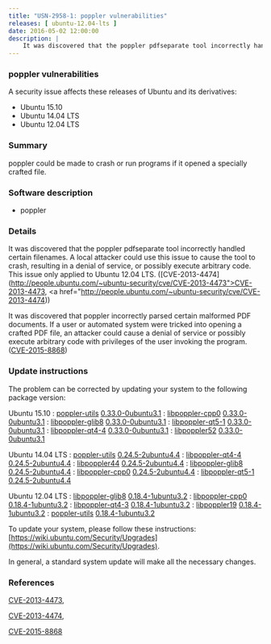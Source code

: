 ```yaml
---
title: "USN-2958-1: poppler vulnerabilities"
releases: [ ubuntu-12.04-lts ]
date: 2016-05-02 12:00:00
description: |
    It was discovered that the poppler pdfseparate tool incorrectly handled certain filenames. A local attacker could use this issue to cause the tool to crash, resulting in a denial of service, or possibly execute arbitrary code. This issue only applied to Ubuntu 12.04 LTS. ([CVE-2013-4474](http://people.ubuntu.com/~ubuntu-security/cve/CVE-2013-4473">CVE-2013-4473</a>, <a href="http://people.ubuntu.com/~ubuntu-security/cve/CVE-2013-4474))
--- 
```

 
### poppler vulnerabilities

A security issue affects these releases of Ubuntu and its derivatives:

* Ubuntu 15.10
* Ubuntu 14.04 LTS
* Ubuntu 12.04 LTS

### Summary

poppler could be made to crash or run programs if it opened a specially crafted file.

### Software description

* poppler 

### Details

It was discovered that the poppler pdfseparate tool incorrectly handled certain filenames. A local attacker could use this issue to cause the tool to crash, resulting in a denial of service, or possibly execute arbitrary code. This issue only applied to Ubuntu 12.04 LTS. ([CVE-2013-4474](http://people.ubuntu.com/~ubuntu-security/cve/CVE-2013-4473">CVE-2013-4473</a>, <a href="http://people.ubuntu.com/~ubuntu-security/cve/CVE-2013-4474))

It was discovered that poppler incorrectly parsed certain malformed PDF documents. If a user or automated system were tricked into opening a crafted PDF file, an attacker could cause a denial of service or possibly execute arbitrary code with privileges of the user invoking the program. ([CVE-2015-8868](http://people.ubuntu.com/~ubuntu-security/cve/CVE-2015-8868)) 

### Update instructions

The problem can be corrected by updating your system to the following package version:

Ubuntu 15.10
 : [poppler-utils](https://launchpad.net/ubuntu/+source/poppler) <span> [0.33.0-0ubuntu3.1](https://launchpad.net/ubuntu/+source/poppler/0.33.0-0ubuntu3.1) </span> 
 : [libpoppler-cpp0](https://launchpad.net/ubuntu/+source/poppler) <span> [0.33.0-0ubuntu3.1](https://launchpad.net/ubuntu/+source/poppler/0.33.0-0ubuntu3.1) </span> 
 : [libpoppler-glib8](https://launchpad.net/ubuntu/+source/poppler) <span> [0.33.0-0ubuntu3.1](https://launchpad.net/ubuntu/+source/poppler/0.33.0-0ubuntu3.1) </span> 
 : [libpoppler-qt5-1](https://launchpad.net/ubuntu/+source/poppler) <span> [0.33.0-0ubuntu3.1](https://launchpad.net/ubuntu/+source/poppler/0.33.0-0ubuntu3.1) </span> 
 : [libpoppler-qt4-4](https://launchpad.net/ubuntu/+source/poppler) <span> [0.33.0-0ubuntu3.1](https://launchpad.net/ubuntu/+source/poppler/0.33.0-0ubuntu3.1) </span> 
 : [libpoppler52](https://launchpad.net/ubuntu/+source/poppler) <span> [0.33.0-0ubuntu3.1](https://launchpad.net/ubuntu/+source/poppler/0.33.0-0ubuntu3.1) </span> 

Ubuntu 14.04 LTS
 : [poppler-utils](https://launchpad.net/ubuntu/+source/poppler) <span> [0.24.5-2ubuntu4.4](https://launchpad.net/ubuntu/+source/poppler/0.24.5-2ubuntu4.4) </span> 
 : [libpoppler-qt4-4](https://launchpad.net/ubuntu/+source/poppler) <span> [0.24.5-2ubuntu4.4](https://launchpad.net/ubuntu/+source/poppler/0.24.5-2ubuntu4.4) </span> 
 : [libpoppler44](https://launchpad.net/ubuntu/+source/poppler) <span> [0.24.5-2ubuntu4.4](https://launchpad.net/ubuntu/+source/poppler/0.24.5-2ubuntu4.4) </span> 
 : [libpoppler-glib8](https://launchpad.net/ubuntu/+source/poppler) <span> [0.24.5-2ubuntu4.4](https://launchpad.net/ubuntu/+source/poppler/0.24.5-2ubuntu4.4) </span> 
 : [libpoppler-cpp0](https://launchpad.net/ubuntu/+source/poppler) <span> [0.24.5-2ubuntu4.4](https://launchpad.net/ubuntu/+source/poppler/0.24.5-2ubuntu4.4) </span> 
 : [libpoppler-qt5-1](https://launchpad.net/ubuntu/+source/poppler) <span> [0.24.5-2ubuntu4.4](https://launchpad.net/ubuntu/+source/poppler/0.24.5-2ubuntu4.4) </span> 

Ubuntu 12.04 LTS
 : [libpoppler-glib8](https://launchpad.net/ubuntu/+source/poppler) <span> [0.18.4-1ubuntu3.2](https://launchpad.net/ubuntu/+source/poppler/0.18.4-1ubuntu3.2) </span> 
 : [libpoppler-cpp0](https://launchpad.net/ubuntu/+source/poppler) <span> [0.18.4-1ubuntu3.2](https://launchpad.net/ubuntu/+source/poppler/0.18.4-1ubuntu3.2) </span> 
 : [libpoppler-qt4-3](https://launchpad.net/ubuntu/+source/poppler) <span> [0.18.4-1ubuntu3.2](https://launchpad.net/ubuntu/+source/poppler/0.18.4-1ubuntu3.2) </span> 
 : [libpoppler19](https://launchpad.net/ubuntu/+source/poppler) <span> [0.18.4-1ubuntu3.2](https://launchpad.net/ubuntu/+source/poppler/0.18.4-1ubuntu3.2) </span> 
 : [poppler-utils](https://launchpad.net/ubuntu/+source/poppler) <span> [0.18.4-1ubuntu3.2](https://launchpad.net/ubuntu/+source/poppler/0.18.4-1ubuntu3.2) </span> 

To update your system, please follow these instructions: [https://wiki.ubuntu.com/Security/Upgrades](https://wiki.ubuntu.com/Security/Upgrades).

In general, a standard system update will make all the necessary changes. 

### References

 [CVE-2013-4473](http://people.ubuntu.com/~ubuntu-security/cve/CVE-2013-4473), 

 [CVE-2013-4474](http://people.ubuntu.com/~ubuntu-security/cve/CVE-2013-4474), 

 [CVE-2015-8868](http://people.ubuntu.com/~ubuntu-security/cve/CVE-2015-8868)
 
